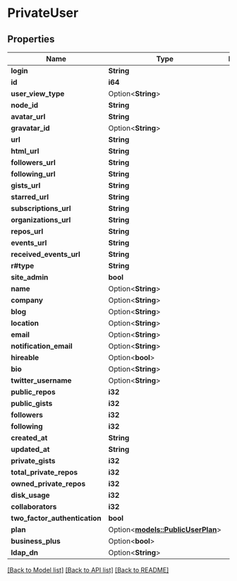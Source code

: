 # PrivateUser

## Properties

Name | Type | Description | Notes
------------ | ------------- | ------------- | -------------
**login** | **String** |  | 
**id** | **i64** |  | 
**user_view_type** | Option<**String**> |  | [optional]
**node_id** | **String** |  | 
**avatar_url** | **String** |  | 
**gravatar_id** | Option<**String**> |  | 
**url** | **String** |  | 
**html_url** | **String** |  | 
**followers_url** | **String** |  | 
**following_url** | **String** |  | 
**gists_url** | **String** |  | 
**starred_url** | **String** |  | 
**subscriptions_url** | **String** |  | 
**organizations_url** | **String** |  | 
**repos_url** | **String** |  | 
**events_url** | **String** |  | 
**received_events_url** | **String** |  | 
**r#type** | **String** |  | 
**site_admin** | **bool** |  | 
**name** | Option<**String**> |  | 
**company** | Option<**String**> |  | 
**blog** | Option<**String**> |  | 
**location** | Option<**String**> |  | 
**email** | Option<**String**> |  | 
**notification_email** | Option<**String**> |  | [optional]
**hireable** | Option<**bool**> |  | 
**bio** | Option<**String**> |  | 
**twitter_username** | Option<**String**> |  | [optional]
**public_repos** | **i32** |  | 
**public_gists** | **i32** |  | 
**followers** | **i32** |  | 
**following** | **i32** |  | 
**created_at** | **String** |  | 
**updated_at** | **String** |  | 
**private_gists** | **i32** |  | 
**total_private_repos** | **i32** |  | 
**owned_private_repos** | **i32** |  | 
**disk_usage** | **i32** |  | 
**collaborators** | **i32** |  | 
**two_factor_authentication** | **bool** |  | 
**plan** | Option<[**models::PublicUserPlan**](public_user_plan.md)> |  | [optional]
**business_plus** | Option<**bool**> |  | [optional]
**ldap_dn** | Option<**String**> |  | [optional]

[[Back to Model list]](../README.md#documentation-for-models) [[Back to API list]](../README.md#documentation-for-api-endpoints) [[Back to README]](../README.md)


